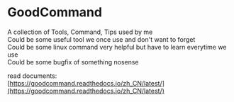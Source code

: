 # GoodCommand
A collection of Tools, Command, Tips  used by me  
Could be some useful tool we once use and don't want to forget  
Could be some linux command very helpful but have to learn everytime we use  
Could be some bugfix of something nosense  

read documents:  
[https://goodcommand.readthedocs.io/zh_CN/latest/](https://goodcommand.readthedocs.io/zh_CN/latest/)